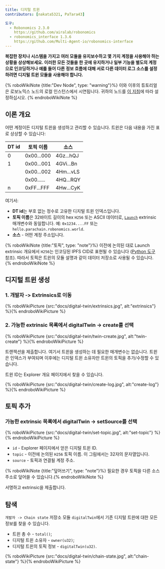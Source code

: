 ```yaml
---
title: 디지털 트윈
contributors: [nakata5321, PaTara43]

도구:
  - Robonomics 2.3.0
    https://github.com/airalab/robonomics
  - robonomics_interface 1.3.6
    https://github.com/Multi-Agent-io/robonomics-interface
---
```


**복잡한 장치나 시스템을 가지고 여러 모듈을 유지보수하고 몇 가지 계정을 사용해야 하는 상황을 상상해보세요. 이러한 모든 것들을 한 곳에 유지하거나 일부 기능을 별도의 계정으로 인코딩하거나 예를 들어 다른 정보 흐름에 대해 서로 다른 데이터 로그 소스를 설정하려면 디지털 트윈 모듈을 사용해야 합니다.**

{% roboWikiNote {title:"Dev Node", type: "warning"}%} 이와 이후의 튜토리얼은 로보노믹스 노드의 로컬 인스턴스에서 시연됩니다. 귀하의 노드를 [이 지침](/docs/run-dev-node)에 따라 설정하십시오.
{% endroboWikiNote %}

## 이론 개요
어떤 계정이든 디지털 트윈을 생성하고 관리할 수 있습니다. 트윈은 다음 내용을 가진 표로 상상할 수 있습니다:

| DT id  | 토픽 이름 	| 소스    	|
|--------|------------	|-----------	|
| 0      | 0x00...000 	| 4Gz...hQJ 	|
| 1      | 0x00...001 	| 4GVi...Bn 	|
| 	      | 0x00...002 	| 4Hm...vLS 	|
| 	      | 0x00...... 	| 4HQ...RQY 	|
| n	  | 0xFF...FFF 	| 4Hw...CyK 	|


여기서:
* **DT id**는 부호 없는 정수로 고유한 디지털 트윈 인덱스입니다.
* **토픽 이름**은 32바이트 길이의 hex `H256` 또는 ASCII 데이터로, [`Launch`](/docs/launch) extrinsic 매개변수와 동일합니다.
예: `0x1234....FF` 또는 `hello.parachain.robonomics.world`.
* **소스** - 어떤 계정 주소입니다.

{% roboWikiNote {title:"토픽", type: "note"}%} 이전에 논의된 대로 Launch extrinsic 개요에서 `H256`는 인코딩된 IPFS CID로 표현될 수 있습니다 ([Python 도구](https://multi-agent-io.github.io/robonomics-interface/modules.html#robonomicsinterface.utils.ipfs_qm_hash_to_32_bytes) 참조).
따라서 토픽은 트윈의 모듈 설명과 같이 데이터 저장소로 사용될 수 있습니다. {% endroboWikiNote %}


## 디지털 트윈 생성

### 1. 개발자 -> Extrinsics로 이동

{% roboWikiPicture {src:"docs/digital-twin/extrinsics.jpg", alt:"extrinsics"} %}{% endroboWikiPicture %}

### 2. 가능한 extrinsic 목록에서 digitalTwin -> create를 선택

{% roboWikiPicture {src:"docs/digital-twin/twin-create.jpg", alt:"twin-create"} %}{% endroboWikiPicture %}

트랜잭션을 제출합니다. 여기서 트윈을 생성하는 데 필요한 매개변수는 없습니다. 트윈은 인덱스가 부여되며 이후에는 디지털 트윈 소유자만 트윈의 토픽을 추가/수정할 수 있습니다.

트윈 ID는 Explorer 개요 페이지에서 찾을 수 있습니다.

{% roboWikiPicture {src:"docs/digital-twin/create-log.jpg", alt:"create-log"} %}{% endroboWikiPicture %}

## 토픽 추가

### 가능한 extrinsic 목록에서 digitalTwin -> setSource를 선택

{% roboWikiPicture {src:"docs/digital-twin/set-topic.jpg", alt:"set-topic"} %}{% endroboWikiPicture %}

* `id` - Explorer 페이지에서 얻은 디지털 트윈 ID.
* `topic` - 이전에 논의된 `H256` 토픽 이름. 이 그림에서는 32자의 문자열입니다.
* `source` - 토픽과 연결될 계정 주소.

{% roboWikiNote {title:"덮어쓰기", type: "note"}%} 필요한 경우 토픽을 다른 소스 주소로 덮어쓸 수 있습니다.{% endroboWikiNote %}

서명하고 extrinsic을 제출합니다.

## 탐색

`개발자 -> Chain state` 저장소 모듈 `digitalTwin`에서 기존 디지털 트윈에 대한 모든 정보를 찾을 수 있습니다.

- 트윈 총 수 - `total()`;
- 디지털 트윈 소유자 - `owner(u32)`;
- 디지털 트윈의 토픽 정보 - `digitalTwin(u32)`.

{% roboWikiPicture {src:"docs/digital-twin/chain-state.jpg", alt:"chain-state"} %}{% endroboWikiPicture %}